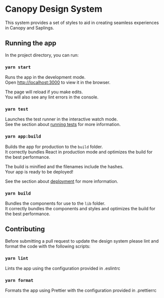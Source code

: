 # Canopy Design System

This system provides a set of styles to aid in creating seamless experiences in
Canopy and Saplings.

## Running the app

In the project directory, you can run:

### `yarn start`

Runs the app in the development mode.<br /> Open
[http://localhost:3000](http://localhost:3000) to view it in the browser.

The page will reload if you make edits.<br /> You will also see any lint errors
in the console.

### `yarn test`

Launches the test runner in the interactive watch mode.<br /> See the section
about
[running tests](https://facebook.github.io/create-react-app/docs/running-tests)
for more information.

### `yarn app:build`

Builds the app for production to the `build` folder.<br /> It correctly bundles
React in production mode and optimizes the build for the best performance.

The build is minified and the filenames include the hashes.<br /> Your app is
ready to be deployed!

See the section about
[deployment](https://facebook.github.io/create-react-app/docs/deployment) for
more information.

### `yarn build`

Bundles the components for use to the `lib` folder.<br /> It correctly bundles
the components and styles and optimizes the build for the best performance.

## Contributing

Before submitting a pull request to update the design system please lint and
format the code with the following scripts:

### `yarn lint`

Lints the app using the configuration provided in .eslintrc

### `yarn format`

Formats the app using Prettier with the configuration provided in .prettierrc
